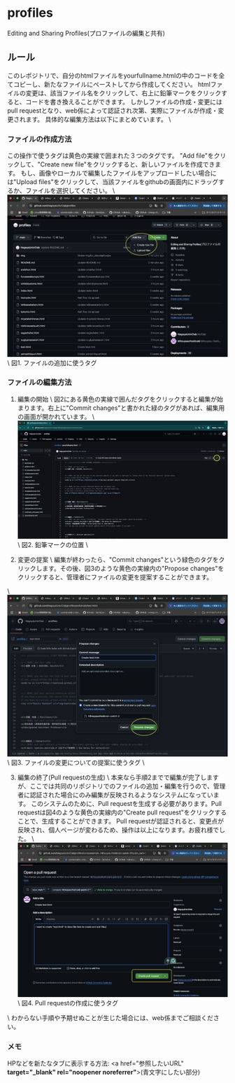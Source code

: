 # profiles
Editing and Sharing Profiles(プロファイルの編集と共有)

## ルール
このレポジトリで、自分のhtmlファイルをyourfullname.htmlの中のコードを全てコピーし、新たなファイルにペーストしてから作成してください。
htmlファイルの変更は、該当ファイル名をクリックして、右上に鉛筆マークをクリックすると、コードを書き換えることができます。
しかしファイルの作成・変更にはpull requestとなり、web係によって認証され次第、実際にファイルが作成・変更されます。
具体的な編集方法は以下にまとめています。
\\

### ファイルの作成方法
この操作で使うタグは黄色の実線で囲まれた３つのタグです。
"Add file"をクリックして、"Create new file"をクリックすると、新しいファイルを作成できます。
もし、画像やローカルで編集したファイルをアップロードしたい場合には"Upload files"をクリックして、当該ファイルをgithubの画面内にドラッグするか、ファイルを選択してください。
\\
![ファイルの作成方法](img/for_description/add_files.png)
\\
図1. ファイルの追加に使うタグ

### ファイルの編集方法
1. 編集の開始
\\
図2にある黄色の実線で囲んだタグをクリックすると編集が始まります。右上に"Commit changes"と書かれた緑のタグがあれば、編集用の画面が開かれています。
\\
![ファイルの編集方法1：編集の開始](img/for_description/editing_files.png)
\\
図2. 鉛筆マークの位置
\\

2. 変更の提案
\\
編集が終わったら、"Commit changes"という緑色のタグをクリックします。その後、図3のような黄色の実線内の"Propose changes"をクリックすると、管理者にファイルの変更を提案することができます。
<!--そして上の小さなセルには、どのファイルを編集したか(例：Update _yourname_.html)を記入してください。-->
\\
![ファイルの編集方法2 : 変更の提案](img/for_description/proposing_changes.png)
\\
図3. ファイルの変更についての提案に使うタグ
\\

3. 編集の終了(Pull requestの生成)
\\
本来なら手順2までで編集が完了しますが、ここでは共同のリポジトリでのファイルの追加・編集を行うので、管理者に認証された場合にのみ編集が反映されるようなシステムになっています。
このシステムのために、Pull requestを生成する必要があります。Pull requestは図4のような黄色の実線内の"Create pull request"をクリックすることで、生成することができます。
Pull requestが認証されると、変更点が反映され、個人ページが変わるため、操作は以上になります。お疲れ様でした。
\\
![ファイルの編集方法2：編集の終了(Pull requestの生成)](img/for_description/create_PR.png)
\\
図4. Pull requestの作成に使うタグ
<!--![Pull requestの承認]()-->
\\
わからない手順や予期せぬことが生じた場合には、web係までご相談ください。

### メモ
HPなどを新たなタブに表示する方法: <a href="参照したいURL" **target="_blank" rel="noopener noreferrer"**>(青文字にしたい部分)</a>
